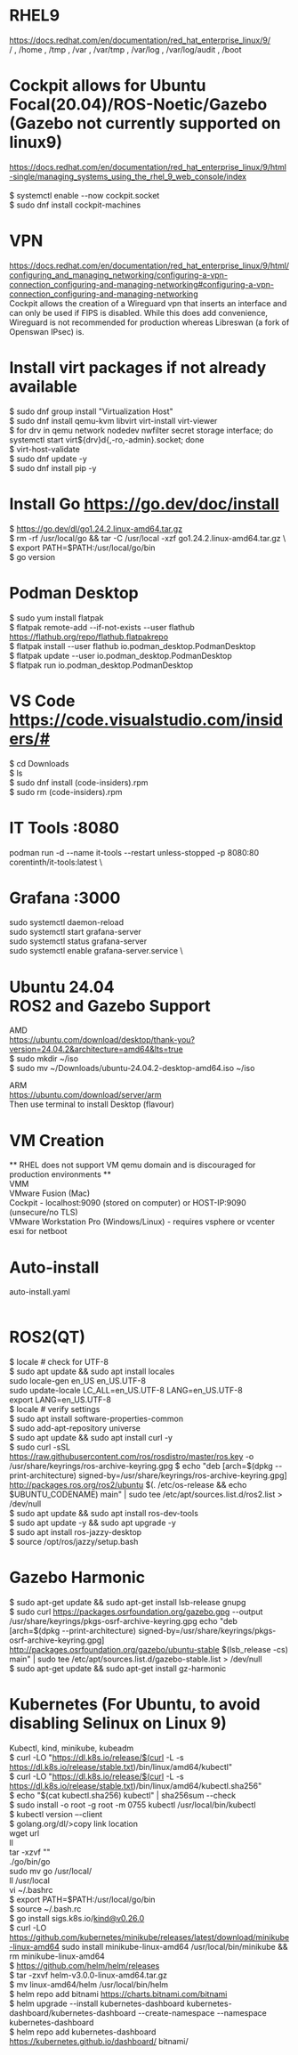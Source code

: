 # RHEL9 
https://docs.redhat.com/en/documentation/red_hat_enterprise_linux/9/ \
/ , /home , /tmp , /var , /var/tmp , /var/log , /var/log/audit , /boot 

# Cockpit allows for Ubuntu Focal(20.04)/ROS-Noetic/Gazebo (Gazebo not currently supported on linux9)
https://docs.redhat.com/en/documentation/red_hat_enterprise_linux/9/html-single/managing_systems_using_the_rhel_9_web_console/index \
<br>
$ systemctl enable --now cockpit.socket \
$ sudo dnf install cockpit-machines

# VPN
https://docs.redhat.com/en/documentation/red_hat_enterprise_linux/9/html/configuring_and_managing_networking/configuring-a-vpn-connection_configuring-and-managing-networking#configuring-a-vpn-connection_configuring-and-managing-networking 
<br>
Cockpit allows the creation of a Wireguard vpn that inserts an interface and can only be used if FIPS is disabled. While this does add convenience, Wireguard is not recommended for production whereas Libreswan (a fork of Openswan IPsec) is.

# Install virt packages if not already available
$ sudo dnf group install "Virtualization Host" \
$ sudo dnf install qemu-kvm libvirt virt-install virt-viewer \
$ for drv in qemu network nodedev nwfilter secret storage interface; do systemctl start virt${drv}d{,-ro,-admin}.socket; done \
$ virt-host-validate \
$ sudo dnf update -y \
$ sudo dnf install pip -y     

# Install Go https://go.dev/doc/install 
$ https://go.dev/dl/go1.24.2.linux-amd64.tar.gz \
$ rm -rf /usr/local/go && tar -C /usr/local -xzf go1.24.2.linux-amd64.tar.gz \ 
$ export PATH=$PATH:/usr/local/go/bin \
$ go version     

# Podman Desktop
$ sudo yum install flatpak <br>
$ flatpak remote-add --if-not-exists --user flathub https://flathub.org/repo/flathub.flatpakrepo <br> 
$ flatpak install --user flathub io.podman_desktop.PodmanDesktop <br> 
$ flatpak update --user io.podman_desktop.PodmanDesktop <br> 
$ flatpak run io.podman_desktop.PodmanDesktop      

# VS Code https://code.visualstudio.com/insiders/#
$ cd Downloads <br>
$ ls <br> 
$ sudo dnf install (code-insiders).rpm <br> 
$ sudo rm (code-insiders).rpm

# IT Tools :8080
podman run -d --name it-tools --restart unless-stopped -p 8080:80 corentinth/it-tools:latest \

# Grafana :3000
sudo systemctl daemon-reload \
sudo systemctl start grafana-server \
sudo systemctl status grafana-server \
sudo systemctl enable grafana-server.service \

# Ubuntu 24.04 <br> ROS2 and Gazebo Support 
AMD \
https://ubuntu.com/download/desktop/thank-you?version=24.04.2&architecture=amd64&lts=true \
$ sudo mkdir ~/iso \
$ sudo mv ~/Downloads/ubuntu-24.04.2-desktop-amd64.iso ~/iso

ARM \
https://ubuntu.com/download/server/arm \
Then use terminal to install Desktop (flavour)

# VM Creation 
** RHEL does not support VM qemu domain and is discouraged for production environments ** \
VMM \
VMware Fusion (Mac) \
Cockpit - localhost:9090 (stored on computer) or HOST-IP:9090 (unsecure/no TLS) \
VMware Workstation Pro (Windows/Linux) - requires vsphere or vcenter esxi for netboot 

# Auto-install
auto-install.yaml
\
<br>
# ROS2(QT)
$ locale  # check for UTF-8 \
$ sudo apt update && sudo apt install locales \
sudo locale-gen en_US en_US.UTF-8 \
sudo update-locale LC_ALL=en_US.UTF-8 LANG=en_US.UTF-8 \
export LANG=en_US.UTF-8 \
$ locale  # verify settings \
$ sudo apt install software-properties-common \
$ sudo add-apt-repository universe \
$ sudo apt update && sudo apt install curl -y \
$ sudo curl -sSL https://raw.githubusercontent.com/ros/rosdistro/master/ros.key -o /usr/share/keyrings/ros-archive-keyring.gpg
$ echo "deb [arch=$(dpkg --print-architecture) signed-by=/usr/share/keyrings/ros-archive-keyring.gpg] http://packages.ros.org/ros2/ubuntu $(. /etc/os-release && echo $UBUNTU_CODENAME) main" | sudo tee /etc/apt/sources.list.d/ros2.list > /dev/null \
$ sudo apt update && sudo apt install ros-dev-tools \
$ sudo apt update -y && sudo apt upgrade -y \
$ sudo apt install ros-jazzy-desktop \
$ source /opt/ros/jazzy/setup.bash
<br>
# Gazebo Harmonic
$ sudo apt-get update && sudo apt-get install lsb-release gnupg \
$ sudo curl https://packages.osrfoundation.org/gazebo.gpg --output /usr/share/keyrings/pkgs-osrf-archive-keyring.gpg
echo "deb [arch=$(dpkg --print-architecture) signed-by=/usr/share/keyrings/pkgs-osrf-archive-keyring.gpg] http://packages.osrfoundation.org/gazebo/ubuntu-stable $(lsb_release -cs) main" | sudo tee /etc/apt/sources.list.d/gazebo-stable.list > /dev/null \
$ sudo apt-get update && sudo apt-get install gz-harmonic
<br>
# Kubernetes (For Ubuntu, to avoid disabling Selinux on Linux 9)
Kubectl, kind, minikube, kubeadm \
$ curl -LO "https://dl.k8s.io/release/$(curl -L -s https://dl.k8s.io/release/stable.txt)/bin/linux/amd64/kubectl" \
$ curl -LO "https://dl.k8s.io/release/$(curl -L -s https://dl.k8s.io/release/stable.txt)/bin/linux/amd64/kubectl.sha256" \
$ echo "$(cat kubectl.sha256)  kubectl" | sha256sum --check \
$ sudo install -o root -g root -m 0755 kubectl /usr/local/bin/kubectl \
$ kubectl version –-client \
$ golang.org/dl/>copy link location \
wget url \
ll \
tar -xzvf "<file>" \
./go/bin/go \
sudo mv go /usr/local/ \
ll /usr/local \
vi ~/.bashrc \
$ export PATH=$PATH:/usr/local/go/bin \
$ source ~/.bash.rc \
$ go install sigs.k8s.io/kind@v0.26.0 \
$ curl -LO https://github.com/kubernetes/minikube/releases/latest/download/minikube-linux-amd64 
sudo install minikube-linux-amd64 /usr/local/bin/minikube && rm minikube-linux-amd64 \
$ https://github.com/helm/helm/releases \
$ tar -zxvf helm-v3.0.0-linux-amd64.tar.gz \
$ mv linux-amd64/helm /usr/local/bin/helm \
$ helm repo add bitnami https://charts.bitnami.com/bitnami \
$ helm upgrade --install kubernetes-dashboard kubernetes-dashboard/kubernetes-dashboard --create-namespace --namespace kubernetes-dashboard \
$ helm repo add kubernetes-dashboard https://kubernetes.github.io/dashboard/ 
bitnami/

 

  

 
